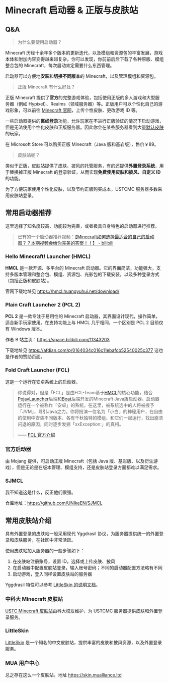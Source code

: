<!-- 
Author:     Lylighte
Date:       2025/11/01
Title:      Launchers and Skinservers
 -->

# Minecraft 启动器 & 正版与皮肤站

## Q&A

> 为什么要使用启动器？

Minecraft 历经十余年多个版本的更新迭代，以及模组和资源包的丰富发展，游戏本体和附加内容变得越来越复杂。你可以发现，你前前后后下载了各种原版、模组整合包的 Minecraft，每次启动肯定需要什么东西管理。

启动器可以方便地**安装**和**切换不同版本**的 Minecraft，以及管理模组和资源包。

> 正版 Minecraft 有什么好处？

正版 Minecraft 提供了**官方**的完整游戏体验，包括使用正版的多人游戏和大型服务器（例如 Hypixel）、Realms（领域服务器）等。正版用户可以个性化自己的游戏形象，可以前往 [Minecraft 官网](https://minecraft.net/)，上传个性皮肤、更改游戏 ID 等。

一些启动器提供的**离线登录**功能，允许玩家在不进行正版验证的情况下启动游戏，但是无法使用个性化皮肤和正版服务器。因此你会在某些服务器看到大量[默认皮肤](https://zh.minecraft.wiki/w/%E7%9A%AE%E8%82%A4#%E9%BB%98%E8%AE%A4%E7%9A%AE%E8%82%A4)的玩家。

在 Microsoft Store 可以购买正版 Minecraft（Java 版和基岩版），售价￥89。

> 皮肤站呢？

类似于正版，皮肤站提供了皮肤、披风的托管服务，有的还提供**外置登录系统**，用于替换掉正版 Minecraft 的登录验证，从而实现**免费使用皮肤和披风、自定义 ID** 的功能。

为了方便玩家使用个性化皮肤，以及节约正版购买成本，USTCMC 服务器多数采用皮肤站登录。

## 常用启动器推荐

这里选择了知名度较高、功能较为完善，或者极具自身特色的启动器进行推荐。

> 已有的一个启动器推荐视频：[【Minecraft如何选择最适合的自己的启动器？？本期视频会给你完美的答案！！】 - bilibili](https://www.bilibili.com/video/BV1u442197Tu/)

### Hello Minecraft! Launcher (HMCL)

**HMCL** 是一款开源、多平台的 Minecraft 启动器。它的界面简洁，功能强大，支持多版本管理和整合包、模组、资源包、光影包的下载安装，以及多种登录方式（包括正版和皮肤站）。

官网下载地址见 https://hmcl.huangyuhui.net/download/

<!-- 图片样例 -->

### Plain Craft Launcher 2 (PCL 2)

**PCL 2** 是一款专注于易用性的 Minecraft 启动器，其界面设计现代，操作简单，适合新手玩家使用。在支持功能上与 HMCL 几乎相同，一个区别是 PCL 2 目前仅有 Windows 版本。

作者 B 站主页：https://space.bilibili.com/11343203

下载地址见 https://afdian.com/p/0164034c016c11ebafcb52540025c377 这也是作者的赞助页面。

<!-- 图片样例 -->

### Fold Craft Launcher (FCL)

这是一个运行在安卓系统上的启动器。

> 你说得对，但是「FCL」是由FCL-Team基于[HMCL](https://github.com/HMCL-dev/HMCL)的核心功能，结合[PojavLauncher](https://github.com/PojavLauncherTeam/PojavLauncher)后端和[Boat](https://github.com/AOF-Dev/Boat)后端开发的Minecraft Java版启动器。启动器运行在一个被称作「安卓」的系统，在这里，被系统选中的人将被授予「JVM」，导引Java之力。你将扮演一位名为「小白」的神秘用户，在自由的使用中安装不同版本、各有千秋独特的模组，和它们一起运行，找出崩溃闪退的原因，同时逐步发掘「xxException:」的真相。
>
> —— [FCL 官方介绍](https://github.com/FCL-Team/FoldCraftLauncher)

<!-- 图片样例 -->

### 官方启动器

由 Mojang 提供，可启动正版 Minecraft（包括 Java 版、基岩版、以及衍生游戏），但是无论是在版本管理、模组支持，还是皮肤站登录方面都难以满足需求。

### SJMCL

我不知道这是什么，反正他们很强。

仓库地址：https://github.com/UNIkeEN/SJMCL

## 常用皮肤站介绍

具有外置登录的皮肤站一般采用现代 Yggdrasil 协议，为服务器提供统一的外置登录和皮肤服务，在社区中非常活跃。

使用皮肤站加入服务器的一般步骤如下：

1. 在皮肤站注册账号，设置 ID，选择或上传皮肤、披风
2. 在启动器中配置皮肤站登录，输入账号密码；不同的启动器配置方法略有不同
3. 启动游戏，登入同样设置皮肤站的服务器

Yggdrasil 特性可以参考 [LittleSkin 的说明文档](https://manual.littlesk.in/yggdrasil/)。

### 中科大 Minecraft 皮肤站 

[USTC Minecraft 皮肤站](https://mc.genshin.ac.cn)由科大校友维护，为 USTCMC 服务器提供皮肤和外置登录服务。

<!-- 图片样例 -->

### LittleSkin

[LittleSkin](https://littleskin.cn) 是一个知名的中文皮肤站，提供丰富的皮肤和披风资源，以及外置登录服务。

<!-- 图片样例 -->

### MUA 用户中心

总之存在这么一个皮肤站。地址 https://skin.mualliance.ltd